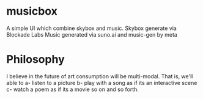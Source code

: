 # musicbox
A simple UI which combine skybox and music. 
Skybox generate via Blockade Labs
Music generated via suno.ai and music-gen by meta

# Philosophy
I believe in the future of art consumption will be multi-modal. That is, we'll able to 
a- listen to a picture
b- play with a song as if its an interactive scene
c- watch a poem as if its a movie
so on and so forth.
